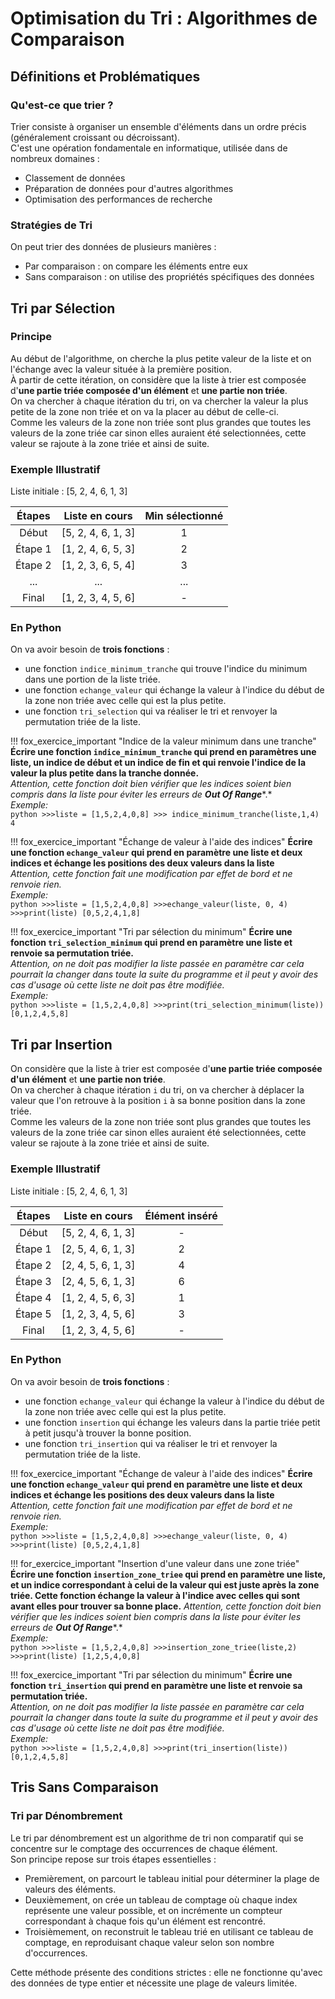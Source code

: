 # Optimisation du Tri : Algorithmes de Comparaison

## Définitions et Problématiques

### Qu'est-ce que trier ?

Trier consiste à organiser un ensemble d'éléments dans un ordre précis (généralement croissant ou décroissant).  
C'est une opération fondamentale en informatique, utilisée dans de nombreux domaines :  

- Classement de données
- Préparation de données pour d'autres algorithmes
- Optimisation des performances de recherche

### Stratégies de Tri

On peut trier des données de plusieurs manières :

- Par comparaison : on compare les éléments entre eux
- Sans comparaison : on utilise des propriétés spécifiques des données

## Tri par Sélection

### Principe

Au début de l'algorithme, on cherche la plus petite valeur de la liste et on l'échange avec la valeur située à la première position.  
À partir de cette itération, on considère que la liste à trier est composée d'**une partie triée composée d'un élément** et **une partie non triée**.  
On va chercher à chaque itération du tri, on va chercher la valeur la plus petite de la zone non triée et on va la placer au début de celle-ci.  
Comme les valeurs de la zone non triée sont plus grandes que toutes les valeurs de la zone triée car sinon elles auraient été selectionnées, cette valeur se rajoute à la zone triée et ainsi de suite.  

### Exemple Illustratif

Liste initiale : [5, 2, 4, 6, 1, 3]

| Étapes  |   Liste en cours   | Min sélectionné |
|:-------:|:------------------:|:---------------:|
|  Début  | [5, 2, 4, 6, 1, 3] |        1        |
| Étape 1 | [1, 2, 4, 6, 5, 3] |        2        |
| Étape 2 | [1, 2, 3, 6, 5, 4] |        3        |
|   ...   |        ...         |       ...       |
|  Final  | [1, 2, 3, 4, 5, 6] |        -        |

### En Python

On va avoir besoin de **trois fonctions** :

- une fonction `indice_minimum_tranche` qui trouve l'indice du minimum dans une portion de la liste triée.
- une fonction `echange_valeur` qui échange la valeur à l'indice du début de la zone non triée avec celle qui est la plus petite.
- une fonction `tri_selection` qui va réaliser le tri et renvoyer la permutation triée de la liste.

!!! fox_exercice_important "Indice de la valeur minimum dans une tranche"
    **Écrire une fonction `indice_minimum_tranche` qui prend en paramètres une liste, un indice de début et un indice de fin et qui renvoie l'indice de la valeur la plus petite dans la tranche donnée.**  
    *Attention, cette fonction doit bien vérifier que les indices soient bien compris dans la liste pour éviter les erreurs de* ***Out Of Range****.*  
    *Exemple:*  
    ```python
    >>>liste = [1,5,2,4,0,8]
    >>> indice_minimum_tranche(liste,1,4)
    4
    ```

!!! fox_exercice_important "Échange de valeur à l'aide des indices"
    **Écrire une fonction `echange_valeur` qui prend en paramètre une liste et deux indices et échange les positions des deux valeurs dans la liste**  
    *Attention, cette fonction fait une modification par effet de bord et ne renvoie rien.*  
    *Exemple:*  
    ```python
    >>>liste = [1,5,2,4,0,8]
    >>>echange_valeur(liste, 0, 4)
    >>>print(liste)
    [0,5,2,4,1,8]
    ```

!!! fox_exercice_important "Tri par sélection du minimum"
    **Écrire une fonction `tri_selection_minimum` qui prend en paramètre une liste et renvoie sa permutation triée.**  
    *Attention, on ne doit pas modifier la liste passée en paramètre car cela pourrait la changer dans toute la suite du programme et il peut y avoir des cas d'usage où cette liste ne doit pas être modifiée.*  
    *Exemple:*  
    ```python
    >>>liste = [1,5,2,4,0,8]
    >>>print(tri_selection_minimum(liste))
    [0,1,2,4,5,8]
    ```

## Tri par Insertion

On considère que la liste à trier est composée d'**une partie triée composée d'un élément** et **une partie non triée**.  
On va chercher à chaque itération `i` du tri, on va chercher à déplacer la valeur que l'on retrouve à la position `i` à sa bonne position dans la zone triée.  
Comme les valeurs de la zone non triée sont plus grandes que toutes les valeurs de la zone triée car sinon elles auraient été selectionnées, cette valeur se rajoute à la zone triée et ainsi de suite.  

### Exemple Illustratif

Liste initiale : [5, 2, 4, 6, 1, 3]

| Étapes  |   Liste en cours   | Élément inséré |
|:-------:|:------------------:|:--------------:|
|  Début  | [5, 2, 4, 6, 1, 3] |       -        |
| Étape 1 | [2, 5, 4, 6, 1, 3] |       2        |
| Étape 2 | [2, 4, 5, 6, 1, 3] |       4        |
| Étape 3 | [2, 4, 5, 6, 1, 3] |       6        |
| Étape 4 | [1, 2, 4, 5, 6, 3] |       1        |
| Étape 5 | [1, 2, 3, 4, 5, 6] |       3        |
|  Final  | [1, 2, 3, 4, 5, 6] |       -        |

### En Python

On va avoir besoin de **trois fonctions** :

- une fonction `echange_valeur` qui échange la valeur à l'indice du début de la zone non triée avec celle qui est la plus petite.
- une fonction `insertion` qui échange les valeurs dans la partie triée petit à petit jusqu'à trouver la bonne position.
- une fonction `tri_insertion` qui va réaliser le tri et renvoyer la permutation triée de la liste.

!!! fox_exercice_important "Échange de valeur à l'aide des indices"
    **Écrire une fonction `echange_valeur` qui prend en paramètre une liste et deux indices et échange les positions des deux valeurs dans la liste**  
    *Attention, cette fonction fait une modification par effet de bord et ne renvoie rien.*  
    *Exemple:*  
    ```python
    >>>liste = [1,5,2,4,0,8]
    >>>echange_valeur(liste, 0, 4)
    >>>print(liste)
    [0,5,2,4,1,8]
    ```

!!! for_exercice_important "Insertion d'une valeur dans une zone triée"
    **Écrire une fonction `insertion_zone_triee` qui prend en paramètre une liste, et un indice correspondant à celui de la valeur qui est juste après la zone triée. Cette fonction échange la valeur à l'indice avec celles qui sont avant elles pour trouver sa bonne place.**
    *Attention, cette fonction doit bien vérifier que les indices soient bien compris dans la liste pour éviter les erreurs de* ***Out Of Range****.*  
    *Exemple:*  
    ```python
    >>>liste = [1,5,2,4,0,8]
    >>>insertion_zone_triee(liste,2)
    >>>print(liste)
    [1,2,5,4,0,8]
    ```

!!! fox_exercice_important "Tri par sélection du minimum"
    **Écrire une fonction `tri_insertion` qui prend en paramètre une liste et renvoie sa permutation triée.**  
    *Attention, on ne doit pas modifier la liste passée en paramètre car cela pourrait la changer dans toute la suite du programme et il peut y avoir des cas d'usage où cette liste ne doit pas être modifiée.*  
    *Exemple:*  
    ```python
    >>>liste = [1,5,2,4,0,8]
    >>>print(tri_insertion(liste))
    [0,1,2,4,5,8]
    ```

## Tris Sans Comparaison

### Tri par Dénombrement

Le tri par dénombrement est un algorithme de tri non comparatif qui se concentre sur le comptage des occurrences de chaque élément.  
Son principe repose sur trois étapes essentielles :  

- Premièrement, on parcourt le tableau initial pour déterminer la plage de valeurs des éléments.  
- Deuxièmement, on crée un tableau de comptage où chaque index représente une valeur possible, et on incrémente un compteur correspondant à chaque fois qu'un élément est rencontré.  
- Troisièmement, on reconstruit le tableau trié en utilisant ce tableau de comptage, en reproduisant chaque valeur selon son nombre d'occurrences.  

Cette méthode présente des conditions strictes : elle ne fonctionne qu'avec des données de type entier et nécessite une plage de valeurs limitée.
